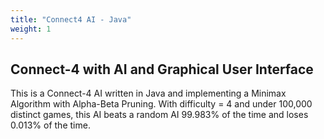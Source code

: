 ```yaml
---
title: "Connect4 AI - Java"
weight: 1
---
```


## Connect-4 with AI and Graphical User Interface

This is a Connect-4 AI written in Java and implementing a Minimax Algorithm with Alpha-Beta Pruning. With difficulty = 4 and under 100,000 distinct games, this AI beats a random AI 99.983% of the time and loses 0.013% of the time.